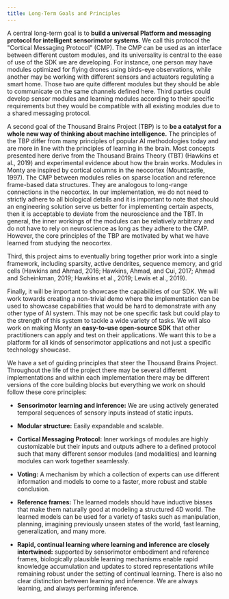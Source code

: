 ```yaml
---
title: Long-Term Goals and Principles
---
```

A central long-term goal is to **build a universal Platform and messaging protocol for intelligent sensorimotor systems**. We call this protocol the "Cortical Messaging Protocol" (CMP). The CMP can be used as an interface between different custom modules, and its universality is central to the ease of use of the SDK we are developing. For instance, one person may have modules optimized for flying drones using birds-eye observations, while another may be working with different sensors and actuators regulating a smart home. Those two are quite different modules but they should be able to communicate on the same channels defined here. Third parties could develop sensor modules and learning modules according to their specific requirements but they would be compatible with all existing modules due to a shared messaging protocol.

A second goal of the Thousand Brains Project (TBP) is to **be a catalyst for a whole new way of thinking about machine intelligence.** The principles of the TBP differ from many principles of popular AI methodologies today and are more in line with the principles of learning in the brain. Most concepts presented here derive from the Thousand Brains Theory (TBT) (Hawkins et al., 2019) and experimental evidence about how the brain works. Modules in Monty are inspired by cortical columns in the neocortex (Mountcastle, 1997). The CMP between modules relies on sparse location and reference frame-based data structures. They are analogous to long-range connections in the neocortex. In our implementation, we do not need to strictly adhere to all biological details and it is important to note that should an engineering solution serve us better for implementing certain aspects, then it is acceptable to deviate from the neuroscience and the TBT. In general, the inner workings of the modules can be relatively arbitrary and do not have to rely on neuroscience as long as they adhere to the CMP. However, the core principles of the TBP are motivated by what we have learned from studying the neocortex.

Third, this project aims to eventually bring together prior work into a single framework, including sparsity, active dendrites, sequence memory, and grid cells (Hawkins and Ahmad, 2016; Hawkins, Ahmad, and Cui, 2017; Ahmad and Scheinkman, 2019; Hawkins et al., 2019; Lewis et al., 2019).

Finally, it will be important to showcase the capabilities of our SDK. We will work towards creating a non-trivial demo where the implementation can be used to showcase capabilities that would be hard to demonstrate with any other type of AI system. This may not be one specific task but could play to the strength of this system to tackle a wide variety of tasks. We will also work on making Monty an **easy-to-use open-source SDK** that other practitioners can apply and test on their applications. We want this to be a platform for all kinds of sensorimotor applications and not just a specific technology showcase.

We have a set of guiding principles that steer the Thousand Brains Project. Throughout the life of the project there may be several different implementations and within each implementation there may be different versions of the core building blocks but everything we work on should follow these core principles:

- **Sensorimotor learning and inference:** We are using actively generated temporal sequences of sensory inputs instead of static inputs.

- **Modular structure:** Easily expandable and scalable.

- **Cortical Messaging Protocol:** Inner workings of modules are highly customizable but their inputs and outputs adhere to a defined protocol such that many different sensor modules (and modalities) and learning modules can work together seamlessly.

- **Voting:** A mechanism by which a collection of experts can use different information and models to come to a faster, more robust and stable conclusion.

- **Reference frames:** The learned models should have inductive biases that make them naturally good at modeling a structured 4D world. The learned models can be used for a variety of tasks such as manipulation, planning, imagining previously unseen states of the world, fast learning, generalization, and many more.

- **Rapid, continual learning where learning and inference are closely intertwined:** supported by sensorimotor embodiment and reference frames, biologically plausible learning mechanisms enable rapid knowledge accumulation and updates to stored representations while remaining robust under the setting of continual learning. There is also no clear distinction between learning and inference. We are always learning, and always performing inference.
